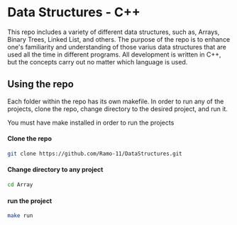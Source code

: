 # Data Structures - C++

This repo includes a variety of different data structures, such as, Arrays, Binary Trees, Linked List, and others. The purpose of the repo is to enhance one's familiarity and understanding of those varius data structures that are used all the time in different programs. All development is written in C++, but the concepts carry out no matter which language is used.

## Using the repo

Each folder within the repo has its own makefile. In order to run any of the projects, clone the repo, change directory to the desired project, and run it.

You must have make installed in order to run the projects

#### Clone the repo
```bash
git clone https://github.com/Ramo-11/DataStructures.git
```

#### Change directory to any project
```bash
cd Array
```

#### run the project
```bash
make run
```